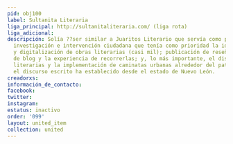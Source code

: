 ```yaml
---
pid: obj100
label: Sultanita Literaria
liga_principal: http://sultanitaliteraria.com/ (liga rota)
liga_adicional: 
descripción: Solía ??ser similar a Juaritos Literario que servía como proyecto de
  investigación e intervención ciudadana que tenía como prioridad la identificación
  y digitalización de obras literarias (casi mil); publicación de reseñas-publicaciones
  de blog y la experiencia de recorrerlas; y, lo más importante, el diseño de rutas
  literarias y la implementación de caminatas urbanas alrededor del patrimonio que
  el discurso escrito ha establecido desde el estado de Nuevo León.
creadorxs: 
información_de_contacto: 
facebook: 
twitter: 
instagram: 
estatus: inactivo
order: '099'
layout: united_item
collection: united
---
```

